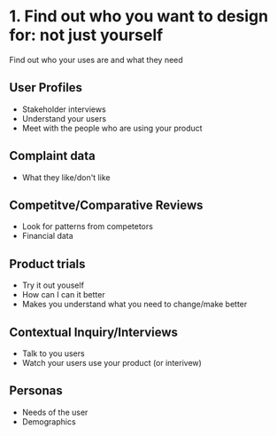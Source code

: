 # 1. Find out who you want to design for: not just yourself

Find out who your uses are and what they need

## User Profiles

- Stakeholder interviews
- Understand your users
- Meet with the people who are using your product

## Complaint data

- What they like/don't like

## Competitve/Comparative Reviews

- Look for patterns from competetors
- Financial data

## Product trials

- Try it out youself
- How can I can it better
- Makes you understand what you need to change/make better

## Contextual Inquiry/Interviews

- Talk to you users
- Watch your users use your product (or interivew)

## Personas

- Needs of the user
- Demographics
